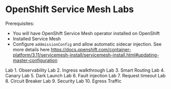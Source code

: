 # OpenShift Service Mesh Labs

Prerequisites:
* You will have OpenShift Service Mesh operator installed on OpenShift
* Installed Service Mesh
* Configure `addmissionConfig` and allow automatic sidecar injection.
See more details here
https://docs.openshift.com/container-platform/3.11/servicemesh-install/servicemesh-install.html#updating-master-configuration

Lab 1. Observability
Lab 2. Ingress walkthrough
Lab 3. Smart Routing
Lab 4. Canary
Lab 5. Dark Launch
Lab 6. Fault injection
Lab 7. Request timeout
Lab 8. Circuit Breaker
Lab 9. Security
Lab 10. Egress Traffic
